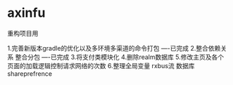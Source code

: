 # axinfu
重构项目用


1.完善新版本gradle的优化以及多环境多渠道的命令打包 —-已完成
2.整合依赖关系 整合分包  —-已完成
3.将支付类模块化
4.删除realm数据库
5.修改主页及各个页面的加载逻辑控制请求网络的次数
6.整理全局变量 rxbus流 数据库 shareprefrence
